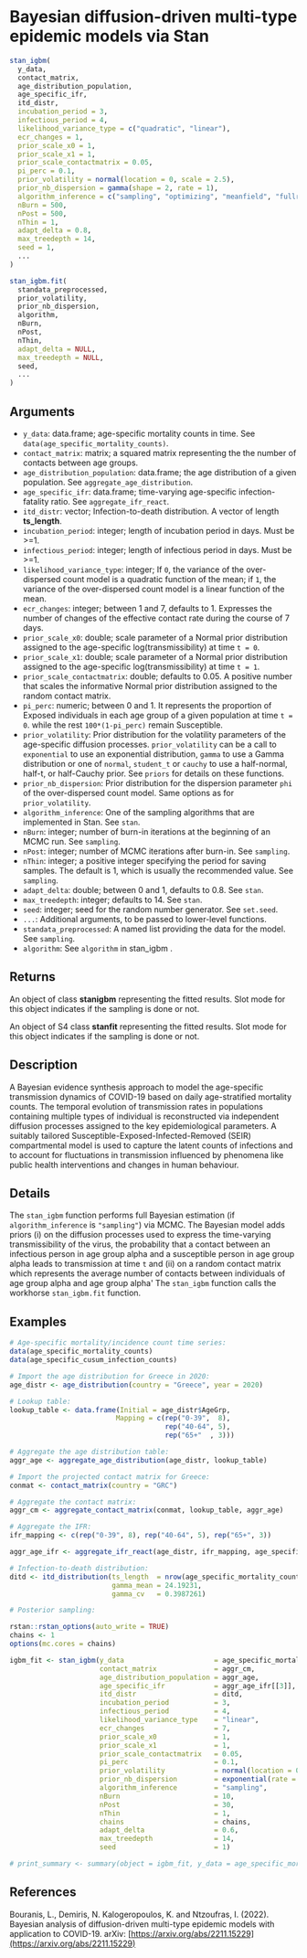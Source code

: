 # Bayesian diffusion-driven multi-type epidemic models via Stan

```r
stan_igbm(
  y_data,
  contact_matrix,
  age_distribution_population,
  age_specific_ifr,
  itd_distr,
  incubation_period = 3,
  infectious_period = 4,
  likelihood_variance_type = c("quadratic", "linear"),
  ecr_changes = 1,
  prior_scale_x0 = 1,
  prior_scale_x1 = 1,
  prior_scale_contactmatrix = 0.05,
  pi_perc = 0.1,
  prior_volatility = normal(location = 0, scale = 2.5),
  prior_nb_dispersion = gamma(shape = 2, rate = 1),
  algorithm_inference = c("sampling", "optimizing", "meanfield", "fullrank"),
  nBurn = 500,
  nPost = 500,
  nThin = 1,
  adapt_delta = 0.8,
  max_treedepth = 14,
  seed = 1,
  ...
)

stan_igbm.fit(
  standata_preprocessed,
  prior_volatility,
  prior_nb_dispersion,
  algorithm,
  nBurn,
  nPost,
  nThin,
  adapt_delta = NULL,
  max_treedepth = NULL,
  seed,
  ...
)
```

## Arguments

- `y_data`: data.frame; age-specific mortality counts in time. See `data(age_specific_mortality_counts)`.
- `contact_matrix`: matrix; a squared matrix representing the the number of contacts between age groups.
- `age_distribution_population`: data.frame; the age distribution of a given population. See `aggregate_age_distribution`.
- `age_specific_ifr`: data.frame; time-varying age-specific infection-fatality ratio. See `aggregate_ifr_react`.
- `itd_distr`: vector; Infection-to-death distribution. A vector of length **ts_length**.
- `incubation_period`: integer; length of incubation period in days. Must be >=1.
- `infectious_period`: integer; length of infectious period in days. Must be >=1.
- `likelihood_variance_type`: integer; If `0`, the variance of the over-dispersed count model is a quadratic function of the mean; if `1`, the variance of the over-dispersed count model is a linear function of the mean.
- `ecr_changes`: integer; between 1 and 7, defaults to 1. Expresses the number of changes of the effective contact rate during the course of 7 days.
- `prior_scale_x0`: double; scale parameter of a Normal prior distribution assigned to the age-specific log(transmissibility) at time `t = 0`.
- `prior_scale_x1`: double; scale parameter of a Normal prior distribution assigned to the age-specific log(transmissibility) at time `t = 1`.
- `prior_scale_contactmatrix`: double; defaults to 0.05. A positive number that scales the informative Normal prior distribution assigned to the random contact matrix.
- `pi_perc`: numeric; between 0 and 1. It represents the proportion of Exposed individuals in each age group of a given population at time `t = 0`. while the rest `100*(1-pi_perc)` remain Susceptible.
- `prior_volatility`: Prior distribution for the volatility parameters of the age-specific diffusion processes. `prior_volatility` can be a call to `exponential` to use an exponential distribution, `gamma` to use a Gamma distribution or one of `normal`, `student_t` or `cauchy` to use a half-normal, half-t, or half-Cauchy prior. See `priors` for details on these functions.
- `prior_nb_dispersion`: Prior distribution for the dispersion parameter `phi` of the over-dispersed count model. Same options as for `prior_volatility`.
- `algorithm_inference`: One of the sampling algorithms that are implemented in Stan. See `stan`.
- `nBurn`: integer; number of burn-in iterations at the beginning of an MCMC run. See `sampling`.
- `nPost`: integer; number of MCMC iterations after burn-in. See `sampling`.
- `nThin`: integer; a positive integer specifying the period for saving samples. The default is 1, which is usually the recommended value. See `sampling`.
- `adapt_delta`: double; between 0 and 1, defaults to 0.8. See `stan`.
- `max_treedepth`: integer; defaults to 14. See `stan`.
- `seed`: integer; seed for the random number generator. See `set.seed`.
- `...`: Additional arguments, to be passed to lower-level functions.
- `standata_preprocessed`: A named list providing the data for the model. See `sampling`.
- `algorithm`: See `algorithm` in stan_igbm .

## Returns

An object of class **stanigbm** representing the fitted results. Slot mode for this object indicates if the sampling is done or not.

An object of S4 class **stanfit** representing the fitted results. Slot mode for this object indicates if the sampling is done or not.

## Description

A Bayesian evidence synthesis approach to model the age-specific transmission dynamics of COVID-19 based on daily age-stratified mortality counts. The temporal evolution of transmission rates in populations containing multiple types of individual is reconstructed via independent diffusion processes assigned to the key epidemiological parameters. A suitably tailored Susceptible-Exposed-Infected-Removed (SEIR) compartmental model is used to capture the latent counts of infections and to account for fluctuations in transmission influenced by phenomena like public health interventions and changes in human behaviour.

## Details

The `stan_igbm` function performs full Bayesian estimation (if `algorithm_inference` is `"sampling"`) via MCMC. The Bayesian model adds priors (i) on the diffusion processes used to express the time-varying transmissibility of the virus, the probability that a contact between an infectious person in age group alpha and a susceptible person in age group alpha leads to transmission at time `t` and (ii) on a random contact matrix which represents the average number of contacts between individuals of age group alpha and age group alpha' The `stan_igbm` function calls the workhorse `stan_igbm.fit` function.

## Examples

```r
# Age-specific mortality/incidence count time series:
data(age_specific_mortality_counts)
data(age_specific_cusum_infection_counts)

# Import the age distribution for Greece in 2020:
age_distr <- age_distribution(country = "Greece", year = 2020)

# Lookup table:
lookup_table <- data.frame(Initial = age_distr$AgeGrp,
                          Mapping = c(rep("0-39",  8),
                                      rep("40-64", 5),
                                      rep("65+"  , 3)))

# Aggregate the age distribution table:
aggr_age <- aggregate_age_distribution(age_distr, lookup_table)

# Import the projected contact matrix for Greece:
conmat <- contact_matrix(country = "GRC")

# Aggregate the contact matrix:
aggr_cm <- aggregate_contact_matrix(conmat, lookup_table, aggr_age)

# Aggregate the IFR:
ifr_mapping <- c(rep("0-39", 8), rep("40-64", 5), rep("65+", 3))

aggr_age_ifr <- aggregate_ifr_react(age_distr, ifr_mapping, age_specific_cusum_infection_counts)

# Infection-to-death distribution:
ditd <- itd_distribution(ts_length  = nrow(age_specific_mortality_counts),
                         gamma_mean = 24.19231,
                         gamma_cv   = 0.3987261)

# Posterior sampling:

rstan::rstan_options(auto_write = TRUE)
chains <- 1
options(mc.cores = chains)

igbm_fit <- stan_igbm(y_data                      = age_specific_mortality_counts,
                      contact_matrix              = aggr_cm,
                      age_distribution_population = aggr_age,
                      age_specific_ifr            = aggr_age_ifr[[3]],
                      itd_distr                   = ditd,
                      incubation_period           = 3,
                      infectious_period           = 4,
                      likelihood_variance_type    = "linear",
                      ecr_changes                 = 7,
                      prior_scale_x0              = 1,
                      prior_scale_x1              = 1,
                      prior_scale_contactmatrix   = 0.05,
                      pi_perc                     = 0.1,
                      prior_volatility            = normal(location = 0, scale = 1),
                      prior_nb_dispersion         = exponential(rate = 1/5),
                      algorithm_inference         = "sampling",
                      nBurn                       = 10,
                      nPost                       = 30,
                      nThin                       = 1,
                      chains                      = chains,
                      adapt_delta                 = 0.6,
                      max_treedepth               = 14,
                      seed                        = 1)

# print_summary <- summary(object = igbm_fit, y_data = age_specific_mortality_counts)$summary
```

## References

Bouranis, L., Demiris, N. Kalogeropoulos, K. and Ntzoufras, I. (2022). Bayesian analysis of diffusion-driven multi-type epidemic models with application to COVID-19. arXiv: [https://arxiv.org/abs/2211.15229](https://arxiv.org/abs/2211.15229)




